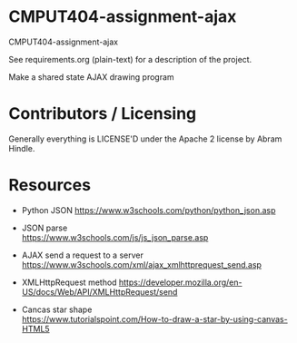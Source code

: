 CMPUT404-assignment-ajax
==============================

CMPUT404-assignment-ajax

See requirements.org (plain-text) for a description of the project.

Make a shared state AJAX drawing program

Contributors / Licensing
========================

Generally everything is LICENSE'D under the Apache 2 license by Abram Hindle.

Resources
========================

- Python JSON
https://www.w3schools.com/python/python_json.asp

- JSON parse  
https://www.w3schools.com/js/js_json_parse.asp  

- AJAX send a request to a server  
https://www.w3schools.com/xml/ajax_xmlhttprequest_send.asp

- XMLHttpRequest method
https://developer.mozilla.org/en-US/docs/Web/API/XMLHttpRequest/send

- Cancas star shape  
https://www.tutorialspoint.com/How-to-draw-a-star-by-using-canvas-HTML5
